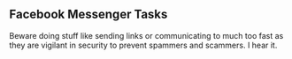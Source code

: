 ## Facebook Messenger Tasks

Beware doing stuff like sending links or communicating to much too fast as they are 
vigilant in security to prevent spammers and scammers. I hear it.
